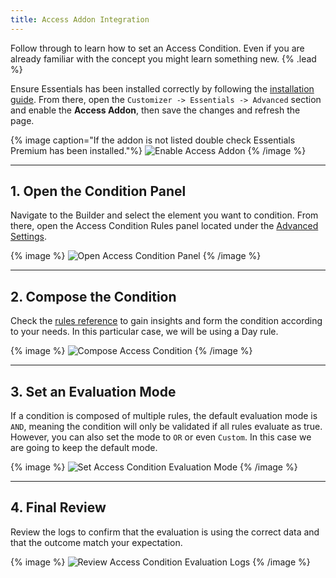 ```yaml
---
title: Access Addon Integration
---
```


Follow through to learn how to set an Access Condition. Even if you are already familiar with the concept you might learn something new. {% .lead %}

Ensure Essentials has been installed correctly by following the [installation guide](/essentials-for-yoothemepro/integration#installation). From there, open the `Customizer -> Essentials -> Advanced` section and enable the **Access Addon**, then save the changes and refresh the page.

{% image caption="If the addon is not listed double check Essentials Premium has been installed."%}
![Enable Access Addon](/next/assets/ytp/access/integration/enable-addon.gif)
{% /image %}

---

## 1. Open the Condition Panel

Navigate to the Builder and select the element you want to condition. From there, open the Access Condition Rules panel located under the [Advanced Settings](https://yootheme.com/support/yootheme-pro/joomla/elements).

{% image %}
![Open Access Condition Panel](/next/assets/ytp/access/integration/open-condition-panel.gif)
{% /image %}

---

## 2. Compose the Condition

Check the [rules reference](./rules) to gain insights and form the condition according to your needs. In this particular case, we will be using a Day rule.

{% image %}
![Compose Access Condition](/next/assets/ytp/access/integration/compose-condition.gif)
{% /image %}

---

## 3. Set an Evaluation Mode

If a condition is composed of multiple rules, the default evaluation mode is `AND`, meaning the condition will only be validated if all rules evaluate as true. However, you can also set the mode to `OR` or even `Custom`. In this case we are going to keep the default mode.

{% image %}
![Set Access Condition Evaluation Mode](/next/assets/ytp/access/integration/set-evaluation-mode.gif)
{% /image %}

---

## 4. Final Review

Review the logs to confirm that the evaluation is using the correct data and that the outcome match your expectation.

{% image %}
![Review Access Condition Evaluation Logs](/next/assets/ytp/access/integration/review-evaluation-logs.gif)
{% /image %}
